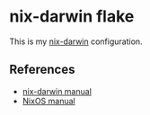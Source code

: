 # nix-darwin flake

This is my [nix-darwin](https://github.com/LnL7/nix-darwin) configuration.

## References

- [nix-darwin manual](https://daiderd.com/nix-darwin/manual/)
- [NixOS manual](https://nixos.org/manual/nixos/unstable/options.html)
